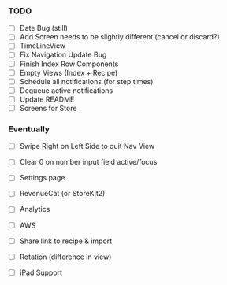 ### TODO
- [ ] Date Bug (still)
- [ ] Add Screen needs to be slightly different (cancel or discard?)
- [ ] TimeLineView
- [ ] Fix Navigation Update Bug
- [ ] Finish Index Row Components
- [ ] Empty Views (Index + Recipe) 
- [ ] Schedule all notifications (for step times)
- [ ] Dequeue active notifications
- [ ] Update README
- [ ] Screens for Store

### Eventually
- [ ] Swipe Right on Left Side to quit Nav View
- [ ] Clear 0 on number input field active/focus
- [ ] Settings page
- [ ] RevenueCat (or StoreKit2)
- [ ] Analytics
- [ ] AWS
- [ ] Share link to recipe & import
- [ ] Rotation (difference in view)
- [ ] iPad Support


